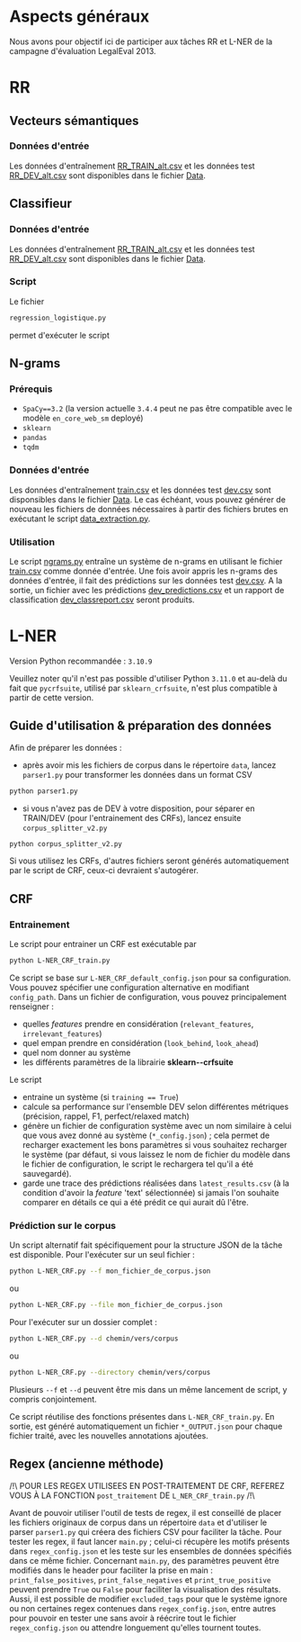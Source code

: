 # Aspects généraux

Nous avons pour objectif ici de participer aux tâches RR et L-NER de la campagne d'évaluation LegalEval 2013.

# RR

## Vecteurs sémantiques

### Données d'entrée
Les données d'entraînement [RR_TRAIN_alt.csv](RR/Data/RR_TRAIN_alt.csv) et les données test [RR_DEV_alt.csv](RR/Data/RR_DEV_alt.csv) sont disponibles dans le fichier [Data](RR/Data/).


## Classifieur

### Données d'entrée
Les données d'entraînement [RR_TRAIN_alt.csv](RR/Data/RR_TRAIN_alt.csv) et les données test [RR_DEV_alt.csv](RR/Data/RR_DEV_alt.csv) sont disponibles dans le fichier [Data](RR/Data/).
### Script
Le fichier
```sh
regression_logistique.py
```
permet d'exécuter le script 

## N-grams

### Prérequis
- `SpaCy==3.2` (la version actuelle `3.4.4` peut ne pas être compatible avec le modèle `en_core_web_sm` deployé)  
- `sklearn`
- `pandas`
-  `tqdm`

### Données d'entrée
Les données d'entraînement [train.csv](RR/Data/train.csv) et les données test [dev.csv](RR/Data/dev.csv) sont disponsibles dans le fichier [Data](RR/Data). Le cas échéant, vous pouvez générer de nouveau les fichiers de données nécessaires à partir des fichiers brutes en exécutant le script [data_extraction.py](RR/Data/data_extraction.py).

### Utilisation
Le script [ngrams.py](RR/ngrams/ngrams.py) entraîne un système de n-grams en utilisant le fichier [train.csv](RR/Data/train.csv) comme donnée d'entrée. Une fois avoir appris les n-grams des données d'entrée, il fait des prédictions sur les données test [dev.csv](RR/Data/dev.csv). 
A la sortie, un fichier avec les prédictions [dev_predictions.csv](RR/ngrams/dev_predictions.csv) et un rapport de classification [dev_classreport.csv](RR/ngrams/dev_classreport.csv) seront produits.


# L-NER

Version Python recommandée : `3.10.9`

Veuillez noter qu'il n'est pas possible d'utiliser Python `3.11.0` et au-delà du fait que `pycrfsuite`, utilisé par `sklearn_crfsuite`, n'est plus compatible à partir de cette version.

## Guide d'utilisation & préparation des données

Afin de préparer les données :
- après avoir mis les fichiers de corpus dans le répertoire `data`, lancez `parser1.py` pour transformer les données dans un format CSV
```sh
python parser1.py
```
- si vous n'avez pas de DEV à votre disposition, pour séparer en TRAIN/DEV (pour l'entrainement des CRFs), lancez ensuite `corpus_splitter_v2.py`
```sh
python corpus_splitter_v2.py
```

Si vous utilisez les CRFs, d'autres fichiers seront générés automatiquement par le script de CRF, ceux-ci devraient s'autogérer.

## CRF

### Entrainement

Le script pour entrainer un CRF est exécutable par
```sh
python L-NER_CRF_train.py
```
Ce script se base sur `L-NER_CRF_default_config.json` pour sa configuration.
Vous pouvez spécifier une configuration alternative en modifiant `config_path`.
Dans un fichier de configuration, vous pouvez principalement renseigner :
- quelles _features_ prendre en considération (`relevant_features`, `irrelevant_features`)
- quel empan prendre en considération (`look_behind`, `look_ahead`)
- quel nom donner au système
- les différents paramètres de la librairie **sklearn--crfsuite**

Le script
- entraine un système (si `training == True`)
- calcule sa performance sur l'ensemble DEV selon différentes métriques (précision, rappel, F1, perfect/relaxed match)
- génère un fichier de configuration système avec un nom similaire à celui que vous avez donné au système (`*_config.json`) ; cela permet de recharger exactement les bons paramètres si vous souhaitez recharger le système (par défaut, si vous laissez le nom de fichier du modèle dans le fichier de configuration, le script le rechargera tel qu'il a été sauvegardé).
- garde une trace des prédictions réalisées dans `latest_results.csv` (à la condition d'avoir la _feature_ 'text' sélectionnée) si jamais l'on souhaite comparer en détails ce qui a été prédit ce qui aurait dû l'être.

### Prédiction sur le corpus

Un script alternatif fait spécifiquement pour la structure JSON de la tâche est disponible.
Pour l'exécuter sur un seul fichier :
```sh
python L-NER_CRF.py --f mon_fichier_de_corpus.json
```
ou
```sh
python L-NER_CRF.py --file mon_fichier_de_corpus.json
```


Pour l'exécuter sur un dossier complet :
```sh
python L-NER_CRF.py --d chemin/vers/corpus
```
ou
```sh
python L-NER_CRF.py --directory chemin/vers/corpus
```
Plusieurs `--f` et `--d` peuvent être mis dans un même lancement de script, y compris conjointement.

Ce script réutilise des fonctions présentes dans `L-NER_CRF_train.py`.
En sortie, est généré automatiquement un fichier `*_OUTPUT.json` pour chaque fichier traité, avec les nouvelles annotations ajoutées.


## Regex (ancienne méthode)

/!\ POUR LES REGEX UTILISEES EN POST-TRAITEMENT DE CRF, REFEREZ VOUS À LA FONCTION `post_traitement` DE `L_NER_CRF_train.py` /!\

Avant de pouvoir utiliser l'outil de tests de regex, il est conseillé de placer les fichiers originaux de corpus dans un répertoire `data` et  d'utiliser le parser `parser1.py` qui créera des fichiers CSV pour faciliter la tâche.
Pour tester les regex, il faut lancer `main.py` ; celui-ci récupère les motifs présents dans `regex_config.json` et les teste sur les ensembles de données spécifiés dans ce même fichier.
Concernant `main.py`, des paramètres peuvent être modifiés dans le header pour faciliter la prise en main : `print_false_positives`, `print_false_negatives` et `print_true_positive` peuvent prendre `True` ou `False` pour faciliter la visualisation des résultats.
Aussi, il est possible de modifier `excluded_tags` pour que le système ignore ou non certaines regex contenues dans `regex_config.json`, entre autres pour pouvoir en tester une sans avoir à réécrire tout le fichier `regex_config.json` ou attendre longuement qu'elles tournent toutes.
